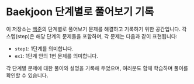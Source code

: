 # Baekjoon 단계별로 풀어보기 기록

이 저장소는 [백준](https://www.acmicpc.net/)의 단계별로 풀어보기 문제를 해결하고 기록하기 위한 공간입니다. 각 스텝(step)은 해당 단계의 문제들을 포함하며, 각 문제는 다음과 같이 표현됩니다:

- `step1`: 1단계를 의미합니다.
- `ex1`: 1단계 안의 1번 문제를 의미합니다.

각 단계별 문제에 대한 풀이와 설명을 기록해 두었으며, 여러분도 함께 학습하며 풀이를 확인할 수 있습니다. 
